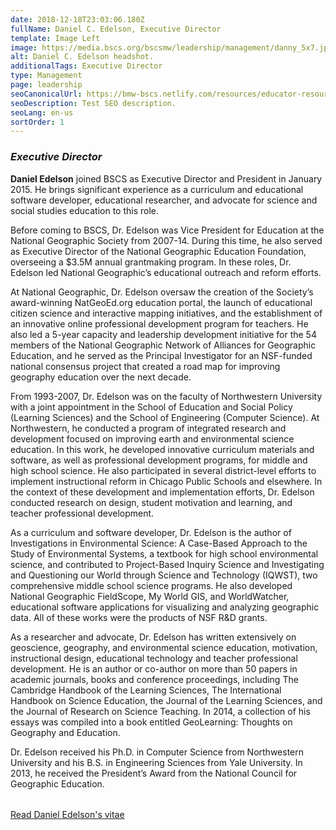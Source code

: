 ```yaml
---
date: 2018-12-18T23:03:06.180Z
fullName: Daniel C. Edelson, Executive Director
template: Image Left
image: https://media.bscs.org/bscsmw/leadership/management/danny_5x7.jpg
alt: Daniel C. Edelson headshot.
additionalTags: Executive Director
type: Management
page: leadership
seoCanonicalUrl: https://bmw-bscs.netlify.com/resources/educator-resource-center/
seoDescription: Test SEO description.
seoLang: en-us
sortOrder: 1
---
```


### *Executive Director*

**Daniel Edelson** joined BSCS as Executive Director and President in January 2015. He brings significant experience as a curriculum and educational software developer, educational researcher, and advocate for science and social studies education to this role.

Before coming to BSCS, Dr. Edelson was Vice President for Education at the National Geographic Society from 2007-14.  During this time, he also served as Executive Director of the National Geographic Education Foundation, overseeing a $3.5M annual grantmaking program. In these roles, Dr. Edelson led National Geographic’s educational outreach and reform efforts.

At National Geographic, Dr. Edelson oversaw the creation of the Society’s award-winning NatGeoEd.org education portal, the launch of educational citizen science and interactive mapping initiatives, and the establishment of an innovative online professional development program for teachers. He also led a 5-year capacity and leadership development initiative for the 54 members of the National Geographic Network of Alliances for Geographic Education, and he served as the Principal Investigator for an NSF-funded national consensus project that created a road map for improving geography education over the next decade.

From 1993-2007, Dr. Edelson was on the faculty of Northwestern University with a joint appointment in the School of Education and Social Policy (Learning Sciences) and the School of Engineering (Computer Science). At Northwestern, he conducted a program of integrated research and development focused on improving earth and environmental science education. In this work, he developed innovative curriculum materials and software, as well as professional development programs, for middle and high school science. He also participated in several district-level efforts to implement instructional reform in Chicago Public Schools and elsewhere. In the context of these development and implementation efforts, Dr. Edelson conducted research on design, student motivation and learning, and teacher professional development.

As a curriculum and software developer, Dr. Edelson is the author of Investigations in Environmental Science: A Case-Based Approach to the Study of Environmental Systems, a textbook for high school environmental science, and contributed to Project-Based Inquiry Science and Investigating and Questioning our World through Science and Technology (IQWST), two comprehensive middle school science programs. He also developed National Geographic FieldScope, My World GIS, and WorldWatcher, educational software applications for visualizing and analyzing geographic data. All of these works were the products of NSF R&D grants.

As a researcher and advocate, Dr. Edelson has written extensively on geoscience, geography, and environmental science education, motivation, instructional design, educational technology and teacher professional development. He is an author or co-author on more than 50 papers in academic journals, books and conference proceedings, including The Cambridge Handbook of the Learning Sciences, The International Handbook on Science Education, the Journal of the Learning Sciences, and the Journal of Research on Science Teaching. In 2014, a collection of his essays was compiled into a book entitled GeoLearning: Thoughts on Geography and Education.

<p style="margin-bottom: 2rem;">Dr. Edelson received his Ph.D. in Computer Science from Northwestern University and his B.S. in Engineering Sciences from Yale University. In 2013, he received the President’s Award from the National Council for Geographic Education.</p>

<a class="btn btn-outline-secondary" href="https://media.bscs.org/bscsmw/leadership/management/daniel_edelson_vitae.pdf" target="_blank" rel="noopener noreferrer">Read Daniel Edelson's vitae</a>
